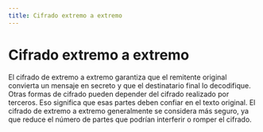```yaml
---
title: Cifrado extremo a extremo
---
```

# Cifrado extremo a extremo 

El cifrado de extremo a extremo garantiza que el remitente original convierta un mensaje en secreto y que el destinatario final lo decodifique. Otras formas de cifrado pueden depender del cifrado realizado por terceros. Eso significa que esas partes deben confiar en el texto original. El cifrado de extremo a extremo generalmente se considera más seguro, ya que reduce el número de partes que podrían interferir o romper el cifrado.